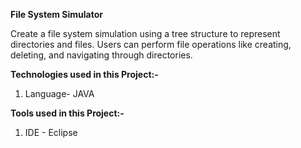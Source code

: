 
**File System Simulator**

Create a file system simulation using a tree 
structure to represent directories and files. Users can perform file 
operations like creating, deleting, and navigating through directories.

**Technologies used in this Project:-**

1. Language- JAVA

**Tools used in this Project:-**

1. IDE - Eclipse
